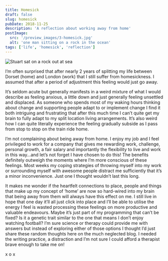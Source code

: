 ```yaml
---
title: Homesick
draft: false
slug: homesick
pubDate: 2018-11-25
description: 'A reflection about working away from home'
postImage:
  src: '/preview_images/3-homesick.jpg'
  alt: 'one man sitting on a rock in the ocean'
tags: ['life', 'homesick', 'reflection']
---
```


<img src="/post_images/one-man-island.jpg" alt="Stuart sat on a rock out at sea" class="imageFull"/>

I’m often surprised that after nearly 2 years of splitting my life between Dorset (home) and London (work) that I still suffer from homesickness. I assumed that after a period of adjustment this feeling would just go away.

It’s seldom acute but generally manifests in a weird mixture of what I would describe as feeling anxious, a little down and just generally feeling unsettled and displaced. As someone who spends most of my waking hours thinking about change and supporting people adapt to or implement change I find it both intriguing and frustrating that after this much time I can’t quite get my brain to fully adapt to my split location living arrangements. It’s also weird how I can quite literally experience the feeling gradually subside as I pass from stop to stop on the train ride home.

I’m not complaining about being away from home. I enjoy my job and I feel privileged to work for a company that gives me rewarding work, challenge, personal growth, a fair salary and importantly the flexibility to live and work in this way…and let’s not forget I have chosen to do this! The benefits definitely outweigh the moments where I’m more conscious of these feelings. Most weeks my coping strategies of throwing myself into my work or surrounding myself with awesome people distract me sufficiently that it’s a minor inconvenience. Just one I thought wouldn’t last this long.

It makes me wonder if the heartfelt connections to place, people and things that make up my concept of ‘home’ are now so hard-wired into my brain that being away from them will always have this effect on me. I still live in hope that one day it’ll all just click into place and I’ll be able to utilise the energy I feel is wasted processing these feelings on more productive and valuable endeavours. Maybe it’s just part of my programming that can’t be fixed? Is it a genetic trait similar to the one that means I don’t enjoy watching football? I’m sure science or therapy could provide me with answers but instead of exploring either of those options I thought I’d just share these random thoughts here on the much neglected blog. I needed the writing practice, a distraction and I’m not sure I could afford a therapist brave enough to take me on!

x o x
